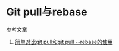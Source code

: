 # Git pull与rebase

参考文章

1. [简单对比git pull和git pull --rebase的使用](https://www.cnblogs.com/kevingrace/p/5896706.html)

